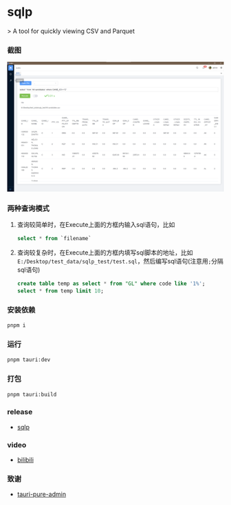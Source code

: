 <h1>sqlp</h1>
> A tool for quickly viewing CSV and Parquet

### 截图

![image](/demo/screen1.png)



### 两种查询模式

1. 查询较简单时，在Execute上面的方框内输入sql语句，比如

   ```sql
   select * from `filename`
   ```

2. 查询较复杂时，在Execute上面的方框内填写sql脚本的地址，比如`E:/Desktop/test_data/sqlp_test/test.sql`，然后编写sql语句(注意用`;`分隔sql语句)

   ```sql
   create table temp as select * from "GL" where code like '1%';
   select * from temp limit 10;
   ```



### 安装依赖

```sh
pnpm i
```

### 运行

```sh
pnpm tauri:dev
```

### 打包

```sh
pnpm tauri:build
```



### release

* [sqlp](https://github.com/tansen87/sqlp/releases/)

### video

* [bilibili](https://www.bilibili.com/video/BV1XS411c7zd/?spm_id_from=333.999.0.0&vd_source=5ee5270944c6e7a459e1311330bf455c)

### 致谢
* [tauri-pure-admin](https://github.com/pure-admin/tauri-pure-admin)
